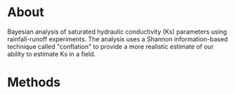 # About
Bayesian analysis of saturated hydraulic conductivity (Ks) parameters using rainfall-runoff experiments. The analysis uses a Shannon information-based technique called "conflation" to provide a more realistic estimate of our ability to estimate Ks in a field. 

# Methods
